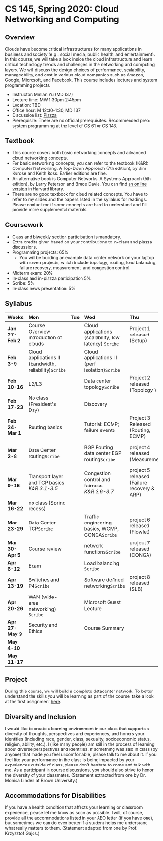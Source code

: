 # CS 145, Spring 2020: Cloud Networking and Computing

## Overview

Clouds have become critical infrastructures for many applications in business and society (e.g., social media, public health, and entertainment). In this course, we will take a look inside the cloud infrastructure and learn critical technology trends and challenges in the networking and computing layers. We will discuss the design choices of performance, scalability, manageability, and cost in various cloud companies such as Amazon, Google, Microsoft, and Facebook. This course includes lectures and system programming projects.

- Instructor: Minlan Yu (MD 137)
- Lecture time: MW 1:30pm-2:45pm
- Location: TBD
- Office hour: M 12:30-1:30, MD 137
- Discussion list: [Piazza](https://piazza.com/class/jy80ngwm9123)
- Prerequisite: There are no official prerequisites. Recommended prep: system programming at the level of CS 61 or CS 143.


## Textbook
- This course covers both basic networking concepts and advanced cloud networking concepts.
- For basic networking concepts, you can refer to the textbook (K&R): Computer Networking: A Top-Down Approach (7th edition), by Jim Kurose and Keith Ross. Earlier editions are fine. 
- An alternative book is Computer Networks: A Systems Approach (5th edition), by Larry Peterson and Bruce Davie. You can find [an online version](https://proquest-safaribooksonline-com.ezp-prod1.hul.harvard.edu/9780123850591) in Harvard library.
- There are no good textbook for cloud related concepts. You have to refer to my slides and the papers listed in the syllabus for readings. Please contact me if some concepts are hard to understand and I'll provide more supplemental materials.

## Coursework
- Class and biweekly section participation is mandatory.
- Extra credits given based on your contributions to in-class and piazza discussions.
- Programming projects: 65%
  - You will be building an example data center network on your laptop with seven projects, which include topology, routing, load balancing, failure recovery, measurement, and congestion control.
- Midterm exam: 20%
- In-class and in-piazza participation 5%
- Scribe: 5%
- In-class news presentation: 5%

## Syllabus

| Weeks        | Mon                                                                                                                                                                                                | Tue  | Wed                                                           | Thu                                    | Fri                                         | Sat  | Sun                   |
| :----------- | :------------------------------------------------------------------------------------------------------------------------------------------------------------------------------------------------- | :--- | :------------------------------------------------------------ | :------------------------------------- | :------------------------------------------ | :--- | :-------------------- |
| **Jan 27-Feb 2** | Course Overview <br> introduction of clouds | | Cloud applications I (scalability, low latency) `Scribe`         |     Project 1 released <br> (Setup)| |
| **Feb 3-9**      | Cloud applications II (bandwidth, reliability)`Scribe`                                                                                                                                                     |      |  Cloud applications III (perf isolation)`Scribe`   |                                        |     Mininet and P4 tutorial                                        | | Project 1 due
| **Feb 10-16**    | L2/L3                                                                                  |      | Data center topology`Scribe` |   Project 2 released <br> (Topology )          |                      | | 
| **Feb 17-23**    | No class <br> (President's Day) |      | Discovery   |                   |P4 tutorial continued; topology|      | Project 2 Due |
| **Feb 24-Mar 1** |  Routing basics   |      | Tutorial: ECMP; failure events                                                              | Project 3 Released <br> (Routing, ECMP)                    |  |      |          |
| **Mar 2-8**      |     Data Center routing`Scribe`                             |      |     BGP Routing <br> data center BGP routing`Scribe`                       | project 4 released (Measurement) |  Measurement and debugging tools|      | Project 3 due         |
| **Mar 9-15**     |   Transport layer and TCP basics <br> *K&R 3.1-3.5*          |      |  Congestion control and fairness  <br> *K&R 3.6-3.7*                                                               | project 5 released (Failure recovery & ARP)                     |                                             |      |        |
| **Mar 16-22**    | no class (Spring recess)                                                                                                                                                                           |      |                                                               |                                        |                                             |      |       Project 4 due                  |
| **Mar 23-29**    |   Data Center TCP`Scribe`                                                                         |      | Traffic engineering basics, WCMP, CONGA`Scribe`                                                             | project 6  released <br> (Flowlet)                    |   [CONGA](https://people.csail.mit.edu/alizadeh/papers/conga-sigcomm14.pdf) details                                        |      | Project 5 due         |
| **Mar 30-Apr 5** |  Course review  |      |  network functions`Scribe`                                             | project 7  released  <br> (CONGA)                   |                                             |        | project 6  due        |
| **Apr 6-12**     |   Exam                          |      |                            Load balancing  `Scribe`                                  |  |  [Ananta](https://conferences.sigcomm.org/sigcomm/2013/papers/sigcomm/p207.pdf) Details                                       |   | |
| **Apr 13-19**    |      Switches and P4`Scribe`                                                                                                                                                                 |      | Software defined networking`Scribe`                                    |     project 8  released  <br> (SLB)                                   |                                             |    |  project 7  due|
| **Apr 20-26**    |       WAN (wide-area networking) `Scribe`                                                                                                                                                                                            |      | Microsoft Guest Lecture                                       |                                      |                                       Final project suggestions       | | |
| **Apr 27-May 3** | Security and Ethics  |      |        Course Summary                                                       |                          |                                             |     |  project 8  due    |
| **May 4-10**     |                                                                                                                                                                                                    |      |                                                               |                                        |                                     Final project proposal due         |      |                      |
| **May 11-17**    |                                                                                                                                                                                                    |      |                                                               |                                        | Final project due                           |      |                       |




## Project
During this course, we will build a complete datacenter network. To better understand the skills you will be learning as part of the course, take a look at the first assignment [here](https://classroom.github.com/a/mRCEAfN8). 

## Diversity and Inclusion
I would like to create a learning environment in our class that supports a diversity of thoughts, perspectives and experiences, and honors your identities (including race, gender, class, sexuality, socioeconomic status, religion, ability, etc.). I (like many people) am still in the process of learning about diverse perspectives and identities. If something was said in class (by anyone) that made you feel uncomfortable, please talk to me about it. If you feel like your performance in the class is being impacted by your experiences outside of class, please don’t hesitate to come and talk with me. As a participant in course discussions, you should also strive to honor the diversity of your classmates. (Statement extracted from one by Dr. Monica Linden at Brown University.)


## Accommodations for Disabilities
If you have a health condition that affects your learning or classroom experience, please let me know as soon as possible. I will, of course, provide all the accommodations listed in your AEO letter (if you have one), but sometimes we can do even better if a student helps me understand what really matters to them. (Statement adapted from one by Prof. Krzysztof Gajos.)

